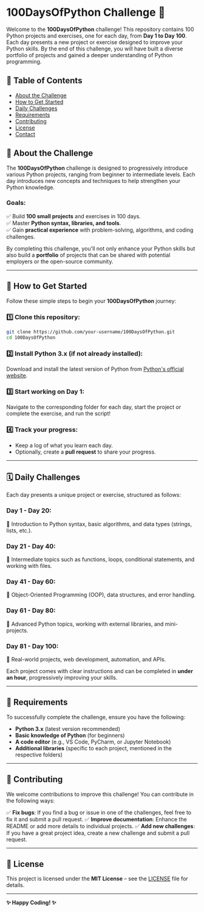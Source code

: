 # 100DaysOfPython Challenge 🚀

Welcome to the **100DaysOfPython** challenge! This repository contains 100 Python projects and exercises, one for each day, from **Day 1 to Day 100**. Each day presents a new project or exercise designed to improve your Python skills. By the end of this challenge, you will have built a diverse portfolio of projects and gained a deeper understanding of Python programming.

## 📅 Table of Contents
- [About the Challenge](#about-the-challenge)
- [How to Get Started](#how-to-get-started)
- [Daily Challenges](#daily-challenges)
- [Requirements](#requirements)
- [Contributing](#contributing)
- [License](#license)
- [Contact](#contact)

## 📜 About the Challenge
The **100DaysOfPython** challenge is designed to progressively introduce various Python projects, ranging from beginner to intermediate levels. Each day introduces new concepts and techniques to help strengthen your Python knowledge.

### Goals:
✅ Build **100 small projects** and exercises in 100 days.  
✅ Master **Python syntax, libraries, and tools**.  
✅ Gain **practical experience** with problem-solving, algorithms, and coding challenges.  

By completing this challenge, you'll not only enhance your Python skills but also build a **portfolio** of projects that can be shared with potential employers or the open-source community.

---

## 🚀 How to Get Started
Follow these simple steps to begin your **100DaysOfPython** journey:

### 1️⃣ Clone this repository:
```bash
git clone https://github.com/your-username/100DaysOfPython.git
cd 100DaysOfPython
```

### 2️⃣ Install Python 3.x (if not already installed):
Download and install the latest version of Python from [Python's official website](https://www.python.org/downloads/).

### 3️⃣ Start working on Day 1:
Navigate to the corresponding folder for each day, start the project or complete the exercise, and run the script!

### 4️⃣ Track your progress:
- Keep a log of what you learn each day.
- Optionally, create a **pull request** to share your progress.

---

## 🗓️ Daily Challenges
Each day presents a unique project or exercise, structured as follows:

### **Day 1 - Day 20:**
🔹 Introduction to Python syntax, basic algorithms, and data types (strings, lists, etc.).

### **Day 21 - Day 40:**
🔹 Intermediate topics such as functions, loops, conditional statements, and working with files.

### **Day 41 - Day 60:**
🔹 Object-Oriented Programming (OOP), data structures, and error handling.

### **Day 61 - Day 80:**
🔹 Advanced Python topics, working with external libraries, and mini-projects.

### **Day 81 - Day 100:**
🔹 Real-world projects, web development, automation, and APIs.

Each project comes with clear instructions and can be completed in **under an hour**, progressively improving your skills.

---

## 🧰 Requirements
To successfully complete the challenge, ensure you have the following:
- **Python 3.x** (latest version recommended)
- **Basic knowledge of Python** (for beginners)
- **A code editor** (e.g., VS Code, PyCharm, or Jupyter Notebook)
- **Additional libraries** (specific to each project, mentioned in the respective folders)

---

## 🔄 Contributing
We welcome contributions to improve this challenge! You can contribute in the following ways:

✅ **Fix bugs**: If you find a bug or issue in one of the challenges, feel free to fix it and submit a pull request.
✅ **Improve documentation**: Enhance the README or add more details to individual projects.
✅ **Add new challenges**: If you have a great project idea, create a new challenge and submit a pull request.

---

## 📄 License
This project is licensed under the **MIT License** – see the [LICENSE](LICENSE) file for details.

---



**✨ Happy Coding! ✨**

